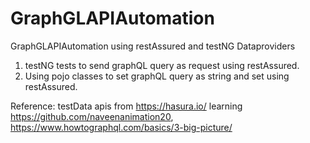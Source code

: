 # GraphGLAPIAutomation
GraphGLAPIAutomation using restAssured and testNG Dataproviders

1. testNG tests to send graphQL query as request using restAssured.
2. Using pojo classes to set graphQL query as string and set using restAssured. 



Reference: 
testData apis from https://hasura.io/ 
learning https://github.com/naveenanimation20, https://www.howtographql.com/basics/3-big-picture/

